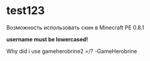 # test123

Возможность использовать скин в Minecraft PE 0.8.1

**username must be lowercased!**

Why did i use gameherobrine2 =/? -GameHerobrine
